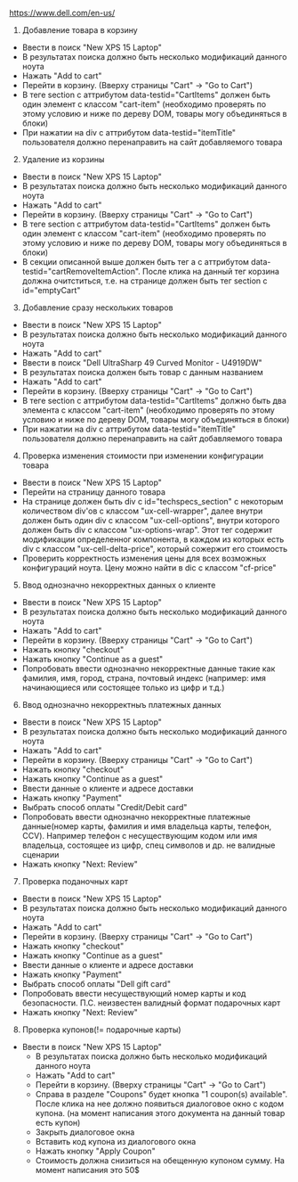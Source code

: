 https://www.dell.com/en-us/

1. Добавление товара в корзину
  - Ввести в поиск "New XPS 15 Laptop"
  - В результатах поиска должно быть несколько модификаций данного ноута
  - Нажать "Add to cart"
  - Перейти в корзину. (Вверху страницы "Cart" -> "Go to Cart")
  - В теге section с аттрибутом data-testid="CartItems" должен быть один элемент с классом "cart-item" (необходимо проверять по этому условию и ниже по дереву DOM, товары могу объединяться в блоки)
  - При нажатии на div с аттрибутом data-testid="itemTitle" пользователя должно перенаправить на сайт добавляемого товара
  
2. Удаление из корзины
  - Ввести в поиск "New XPS 15 Laptop"
  - В результатах поиска должно быть несколько модификаций данного ноута
  - Нажать "Add to cart"
  - Перейти в корзину. (Вверху страницы "Cart" -> "Go to Cart")
  - В теге section с аттрибутом data-testid="CartItems" должен быть один элемент с классом "cart-item" (необходимо проверять по этому условию и ниже по дереву DOM, товары могу объединяться в блоки)
  - В секции описанной выше должен быть тег а с аттрибутом data-testid="cartRemoveItemAction". После клика на данный тег корзина должна очитститься, т.е. на странице должен быть тег section c id="emptyCart"
  
3. Добавление сразу нескольких товаров
  - Ввести в поиск "New XPS 15 Laptop"
  - В результатах поиска должно быть несколько модификаций данного ноута
  - Нажать "Add to cart"
  - Ввести в поиск "Dell UltraSharp 49 Curved Monitor - U4919DW"
  - В результатах поиска должен быть товар с данным названием
  - Нажать "Add to cart"
  - Перейти в корзину. (Вверху страницы "Cart" -> "Go to Cart")
  - В теге section с аттрибутом data-testid="CartItems" должно быть два элемента с классом "cart-item" (необходимо проверять по этому условию и ниже по дереву DOM, товары могу объединяться в блоки)
  - При нажатии на div с аттрибутом data-testid="itemTitle" пользователя должно перенаправить на сайт добавляемого товара

4. Проверка изменения стоимости при изменении конфигурации товара
  - Ввести в поиск "New XPS 15 Laptop"
  - Перейти на страницу данного товара
  - На странице должен быть div с id="techspecs_section" с некоторым количеством div'ов с классом "ux-cell-wrapper", далее внутри должен быть один div с классом "ux-cell-options", внутри которого должен быть div с классом "ux-options-wrap". Этот тег содержит модификации определенног компонента, в каждом из которых есть div с классом "ux-cell-delta-price", который сожержит его стоимость
  - Проверить корректность изменения цены для всех возможных конфигураций ноута. Цену можно найти в dic с классом "cf-price"
  
5. Ввод однозначно некорректных данных о клиенте
  - Ввести в поиск "New XPS 15 Laptop"
  - В результатах поиска должно быть несколько модификаций данного ноута
  - Нажать "Add to cart"
  - Перейти в корзину. (Вверху страницы "Cart" -> "Go to Cart")
  - Нажать кнопку "checkout"
  - Нажать кнопку "Continue as a guest"
  - Попробовать ввести однозначно некорректные данные такие как фамилия, имя, город, страна, почтовый индекс (например: имя начинающиеся или состоящее только из цифр и т.д.)

6. Ввод однозначно некорректныъ платежных данных
  - Ввести в поиск "New XPS 15 Laptop"
  - В результатах поиска должно быть несколько модификаций данного ноута
  - Нажать "Add to cart"
  - Перейти в корзину. (Вверху страницы "Cart" -> "Go to Cart")
  - Нажать кнопку "checkout"
  - Нажать кнопку "Continue as a guest"
  - Ввести данные о клиенте и адресе доставки
  - Нажать кнопку "Payment"
  - Выбрать способ оплаты "Credit/Debit card"
  - Попробовать ввести однозначно некорректные платежные данные(номер карты, фамилия и имя владельца карты, телефон, CCV). Например телефон с несуществующим кодом или имя владельца, состоящее из цифр, спец символов и др. не валидные сценарии
  - Нажать кнопку "Next: Review"
  
7. Проверка поданочных карт
  - Ввести в поиск "New XPS 15 Laptop"
  - В результатах поиска должно быть несколько модификаций данного ноута
  - Нажать "Add to cart"
  - Перейти в корзину. (Вверху страницы "Cart" -> "Go to Cart")
  - Нажать кнопку "checkout"
  - Нажать кнопку "Continue as a guest"
  - Ввести данные о клиенте и адресе доставки
  - Нажать кнопку "Payment"
  - Выбрать способ оплаты "Dell gift card"
  - Попробовать ввести несуществующий номер карты и код безопасности. П.С. неизвестен валидный формат подарочных карт
  - Нажать кнопку "Next: Review"

8. Проверка купонов(!= подарочные карты)
- Ввести в поиск "New XPS 15 Laptop"
  - В результатах поиска должно быть несколько модификаций данного ноута
  - Нажать "Add to cart"
  - Перейти в корзину. (Вверху страницы "Cart" -> "Go to Cart")
  - Справа в разделе "Coupons" будет кнопка "1 coupon(s) available". После клика на нее должно появиться диалоговое окно с кодом купона. (на момент написания этого документа на данный товар есть купон)
  - Закрыть диалоговое окна
  - Вставить код купона из диалогового окна
  - Нажать кнопку "Apply Coupon"
  - Стоимость должна снизиться на обещенную купоном сумму. На момент написания это 50$
